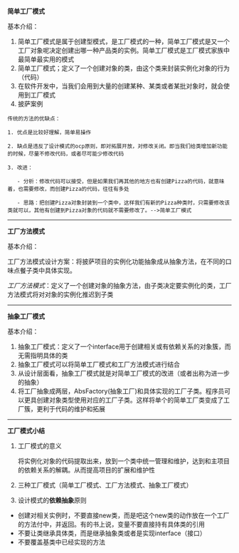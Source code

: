 **简单工厂模式**

基本介绍：

1. 简单工厂模式是属于创建型模式，是工厂模式的一种，简单工厂模式是又一个工厂对象呢决定创建出哪一种产品类的实例。简单工厂模式是工厂模式家族中最简单最实用的模式
2. 简单工厂模式；定义了一个创建对象的类，由这个类来封装实例化对象的行为（代码）
3. 在软件开发中，当我们会用到大量的创建某种、某类或者某批对象时，就会使用到工厂模式
4. 披萨案例

```
传统的方法的优缺点：

1. 优点是比较好理解，简单易操作

2. 缺点是违反了设计模式的ocp原则，即对拓展开放，对修改关闭。即当我们给类增加新功能的时候，尽量不修改代码，或者尽可能少修改代码

3. 改进：

   - 分析：修改代码可以接受，但是如果我们再其他的地方也有创建Pizza的代码，就意味着，也需要修改，而创建Pizza的代码，往往有多处

   - 思路：把创建Pizza对象封装到一个类中，这样我们有新的Pizza种类时，只需要修改该类就可以，其他有创建到Pizza对象的代码就不需要修改了。-->简单工厂模式
```

---

**工厂方法模式**

基本介绍：

工厂方法模式设计方案：将披萨项目的实例化功能抽象成从抽象方法，在不同的口味点餐子类中具体实现。

*工厂方法模式*：定义了一个创建对象的抽象方法，由子类决定要实例化的类，工厂方法模式将对对象的实例化推迟到子类

---

**抽象工厂模式**

基本介绍：

1. 抽象工厂模式：定义了一个interface用于创建相关或有依赖关系的对象簇，而无需指明具体的类
2. 抽象工厂模式可以将简单工厂模式和工厂方法模式进行结合
3. 从设计层面看，抽象工厂模式就是对简单工厂模式的改进（或者出称为进一步的抽象）
4. 将工厂抽象成两层，AbsFactory(抽象工厂)和具体实现的工厂子类。程序员可以更具创建对象类型使用对应的工厂子类。这样将单个的简单工厂类变成了工厂簇，更利于代码的维护和拓展

---

**工厂模式小结**

1. 工厂模式的意义

   将实例化对象的代码提取出来，放到一个类中统一管理和维护，达到和主项目的依赖关系的解耦。从而提高项目的扩展和维护性

2. 三种工厂模式（简单工厂模式、工厂方法模式、抽象工厂模式）

3. 设计模式的**依赖抽象**原则

* 创建对相关实例时，不要直接new类，而是吧这个new类的动作放在一个工厂的方法付中，并返回。有的书上说，变量不要直接持有具体类的引用
* 不要让类继承具体类，而是继承抽象类或者是实现interface（接口）
* 不要覆盖基类中已经实现的方法





























